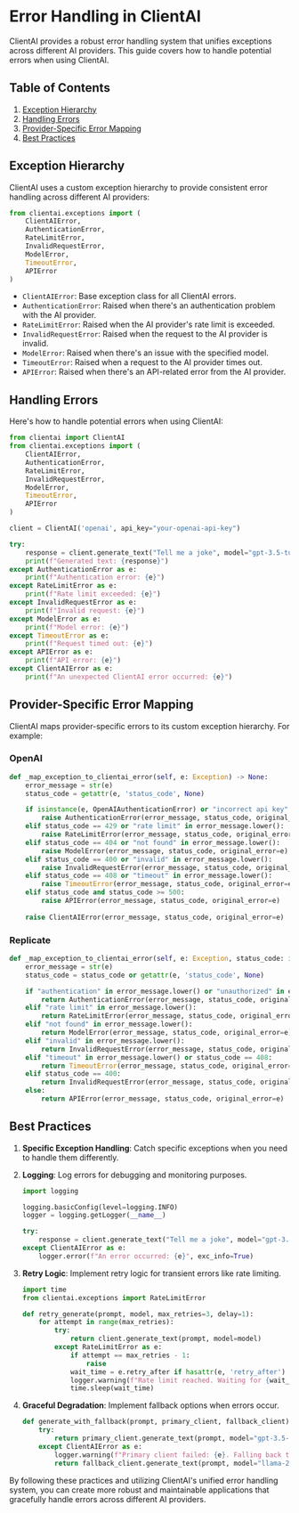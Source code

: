 # Error Handling in ClientAI

ClientAI provides a robust error handling system that unifies exceptions across different AI providers. This guide covers how to handle potential errors when using ClientAI.

## Table of Contents

1. [Exception Hierarchy](#exception-hierarchy)
2. [Handling Errors](#handling-errors)
3. [Provider-Specific Error Mapping](#provider-specific-error-mapping)
4. [Best Practices](#best-practices)

## Exception Hierarchy

ClientAI uses a custom exception hierarchy to provide consistent error handling across different AI providers:

```python
from clientai.exceptions import (
    ClientAIError,
    AuthenticationError,
    RateLimitError,
    InvalidRequestError,
    ModelError,
    TimeoutError,
    APIError
)
```

- `ClientAIError`: Base exception class for all ClientAI errors.
- `AuthenticationError`: Raised when there's an authentication problem with the AI provider.
- `RateLimitError`: Raised when the AI provider's rate limit is exceeded.
- `InvalidRequestError`: Raised when the request to the AI provider is invalid.
- `ModelError`: Raised when there's an issue with the specified model.
- `TimeoutError`: Raised when a request to the AI provider times out.
- `APIError`: Raised when there's an API-related error from the AI provider.

## Handling Errors

Here's how to handle potential errors when using ClientAI:

```python
from clientai import ClientAI
from clientai.exceptions import (
    ClientAIError,
    AuthenticationError,
    RateLimitError,
    InvalidRequestError,
    ModelError,
    TimeoutError,
    APIError
)

client = ClientAI('openai', api_key="your-openai-api-key")

try:
    response = client.generate_text("Tell me a joke", model="gpt-3.5-turbo")
    print(f"Generated text: {response}")
except AuthenticationError as e:
    print(f"Authentication error: {e}")
except RateLimitError as e:
    print(f"Rate limit exceeded: {e}")
except InvalidRequestError as e:
    print(f"Invalid request: {e}")
except ModelError as e:
    print(f"Model error: {e}")
except TimeoutError as e:
    print(f"Request timed out: {e}")
except APIError as e:
    print(f"API error: {e}")
except ClientAIError as e:
    print(f"An unexpected ClientAI error occurred: {e}")
```

## Provider-Specific Error Mapping

ClientAI maps provider-specific errors to its custom exception hierarchy. For example:

### OpenAI

```python
def _map_exception_to_clientai_error(self, e: Exception) -> None:
    error_message = str(e)
    status_code = getattr(e, 'status_code', None)

    if isinstance(e, OpenAIAuthenticationError) or "incorrect api key" in error_message.lower():
        raise AuthenticationError(error_message, status_code, original_error=e)
    elif status_code == 429 or "rate limit" in error_message.lower():
        raise RateLimitError(error_message, status_code, original_error=e)
    elif status_code == 404 or "not found" in error_message.lower():
        raise ModelError(error_message, status_code, original_error=e)
    elif status_code == 400 or "invalid" in error_message.lower():
        raise InvalidRequestError(error_message, status_code, original_error=e)
    elif status_code == 408 or "timeout" in error_message.lower():
        raise TimeoutError(error_message, status_code, original_error=e)
    elif status_code and status_code >= 500:
        raise APIError(error_message, status_code, original_error=e)
    
    raise ClientAIError(error_message, status_code, original_error=e)
```

### Replicate

```python
def _map_exception_to_clientai_error(self, e: Exception, status_code: int = None) -> ClientAIError:
    error_message = str(e)
    status_code = status_code or getattr(e, 'status_code', None)

    if "authentication" in error_message.lower() or "unauthorized" in error_message.lower():
        return AuthenticationError(error_message, status_code, original_error=e)
    elif "rate limit" in error_message.lower():
        return RateLimitError(error_message, status_code, original_error=e)
    elif "not found" in error_message.lower():
        return ModelError(error_message, status_code, original_error=e)
    elif "invalid" in error_message.lower():
        return InvalidRequestError(error_message, status_code, original_error=e)
    elif "timeout" in error_message.lower() or status_code == 408:
        return TimeoutError(error_message, status_code, original_error=e)
    elif status_code == 400:
        return InvalidRequestError(error_message, status_code, original_error=e)
    else:
        return APIError(error_message, status_code, original_error=e)
```

## Best Practices

1. **Specific Exception Handling**: Catch specific exceptions when you need to handle them differently.

2. **Logging**: Log errors for debugging and monitoring purposes.

   ```python
   import logging

   logging.basicConfig(level=logging.INFO)
   logger = logging.getLogger(__name__)

   try:
       response = client.generate_text("Tell me a joke", model="gpt-3.5-turbo")
   except ClientAIError as e:
       logger.error(f"An error occurred: {e}", exc_info=True)
   ```

3. **Retry Logic**: Implement retry logic for transient errors like rate limiting.

   ```python
   import time
   from clientai.exceptions import RateLimitError

   def retry_generate(prompt, model, max_retries=3, delay=1):
       for attempt in range(max_retries):
           try:
               return client.generate_text(prompt, model=model)
           except RateLimitError as e:
               if attempt == max_retries - 1:
                   raise
               wait_time = e.retry_after if hasattr(e, 'retry_after') else delay * (2 ** attempt)
               logger.warning(f"Rate limit reached. Waiting for {wait_time} seconds...")
               time.sleep(wait_time)
   ```

4. **Graceful Degradation**: Implement fallback options when errors occur.

   ```python
   def generate_with_fallback(prompt, primary_client, fallback_client):
       try:
           return primary_client.generate_text(prompt, model="gpt-3.5-turbo")
       except ClientAIError as e:
           logger.warning(f"Primary client failed: {e}. Falling back to secondary client.")
           return fallback_client.generate_text(prompt, model="llama-2-70b-chat")
   ```

By following these practices and utilizing ClientAI's unified error handling system, you can create more robust and maintainable applications that gracefully handle errors across different AI providers.